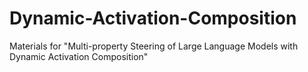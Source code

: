 # Dynamic-Activation-Composition
Materials for "Multi-property Steering of Large Language Models with Dynamic Activation Composition"
